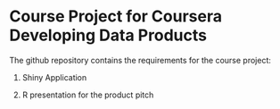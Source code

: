 # Course Project for Coursera Developing Data Products

The github repository contains the requirements for the course project:

1. Shiny Application

2. R presentation for the product pitch

